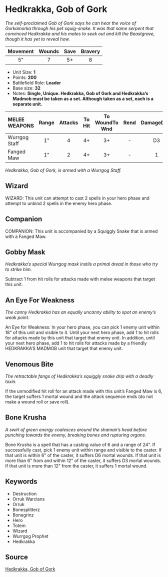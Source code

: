 # Hedkrakka, Gob of Gork

_The self-proclaimed Gob of Gork says he can hear the voice of Gorkamorka through his pet squig-snake. It was that same serpent that convinced Hedkrakka and his mates to seek out and kill the Beastgrave, though it has yet to reveal how._


| Movement | Wounds | Save | Bravery |
|:--------:|:------:|:----:|:-------:|
| 5" | 7 | 5+ | 8 |

* Unit Size: **1**
* Points: **200**
* Battlefield Role: **Leader**
* Base size: **32**
* Notes: **Single, Unique. Hedkrakka, Gob of Gork and Hedkrakka’s Madmob must be taken as a set. Although taken as a set, each is a separate unit.**

| MELEE WEAPONS | Range | Attacks | To Hit | To WoundTo Wnd | Rend | DamageDmg |
|:---|:--:|:--:|:--:|:--:|:--:|:--:|
| Wurrgog Staff | 1" | 4 | 4+ | 3+ | - | D3 |
| Fanged Maw | 1" | 2 | 4+ | 3+ | - | 1 |


_Hedkrakka, Gob of Gork, is armed with a Wurrgog Staff._

## Wizard

WIZARD: This unit can attempt to cast 2 spells in your hero phase and attempt to unbind 2 spells in the enemy hero phase.

## Companion

COMPANION: This unit is accompanied by a Squiggly Snake that is armed with a Fanged Maw.

## Gobby Mask

_Hedkrakka’s special Wurrgog mask instils a primal dread in those who try to strike him._

Subtract 1 from hit rolls for attacks made with melee weapons that target this unit.

## An Eye For Weakness

_The canny Hedkrakka has an equally uncanny ability to spot an enemy’s weak point._

An Eye for Weakness: In your hero phase, you can pick 1 enemy unit within 18" of this unit and visible to it. Until your next hero phase, add 1 to hit rolls for attacks made by this unit that target that enemy unit. In addition, until your next hero phase, add 1 to hit rolls for attacks made by a friendly HEDKRAKKA’S MADMOB unit that target that enemy unit.

## Venomous Bite

_The retractable fangs of Hedkrakka’s squiggly snake drip with a deadly toxin._

If the unmodified hit roll for an attack made with this unit’s Fanged Maw is 6, the target suffers 1 mortal wound and the attack sequence ends (do not make a wound roll or save roll).

## Bone Krusha

_A swirl of green energy coalesces around the shaman’s head before punching towards the enemy, breaking bones and rupturing organs._

Bone Krusha is a spell that has a casting value of 6 and a range of 24". If successfully cast, pick 1 enemy unit within range and visible to the caster. If that unit is within 6" of the caster, it suffers D6 mortal wounds. If that unit is more than 6" from and within 12" of the caster, it suffers D3 mortal wounds. If that unit is more than 12" from the caster, it suffers 1 mortal wound.

## Keywords

* Destruction
* Orruk Warclans
* Orruk
* Bonesplitterz
* Bonegrinz
* Hero
* Totem
* Wizard
* Wurrgog Prophet
* Hedkrakka


## Source

[Hedkrakka, Gob of Gork](https://wahapedia.ru/aos3/factions/orruk-warclans/Hedkrakka-Gob-of-Gork)
